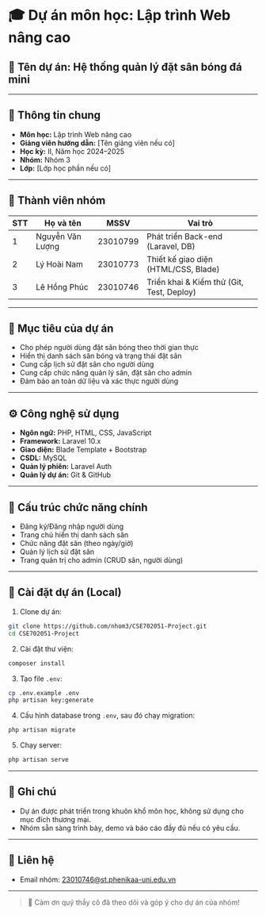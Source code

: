 # 🎓 Dự án môn học: Lập trình Web nâng cao

## 🔖 Tên dự án: Hệ thống quản lý đặt sân bóng đá mini

---

## 📌 Thông tin chung

- **Môn học:** Lập trình Web nâng cao  
- **Giảng viên hướng dẫn:** [Tên giảng viên nếu có]  
- **Học kỳ:** II, Năm học 2024–2025  
- **Nhóm:** Nhóm 3  
- **Lớp:** [Lớp học phần nếu có]  

---

## 👥 Thành viên nhóm

| STT | Họ và tên       | MSSV       | Vai trò                     |
|-----|------------------|------------|-----------------------------|
| 1   | Nguyễn Văn Lượng      | 23010799    | Phát triển Back-end (Laravel, DB) |
| 2   | Lý Hoài Nam       | 23010773   | Thiết kế giao diện (HTML/CSS, Blade) |
| 3   | Lê Hồng Phúc         | 23010746    | Triển khai & Kiểm thử (Git, Test, Deploy) |

---

## 🎯 Mục tiêu của dự án

- Cho phép người dùng đặt sân bóng theo thời gian thực
- Hiển thị danh sách sân bóng và trạng thái đặt sân
- Cung cấp lịch sử đặt sân cho người dùng
- Cung cấp chức năng quản lý sân, đặt sân cho admin
- Đảm bảo an toàn dữ liệu và xác thực người dùng

---

## ⚙️ Công nghệ sử dụng

- **Ngôn ngữ:** PHP, HTML, CSS, JavaScript
- **Framework:** Laravel 10.x
- **Giao diện:** Blade Template + Bootstrap
- **CSDL:** MySQL
- **Quản lý phiên:** Laravel Auth
- **Quản lý dự án:** Git & GitHub

---

## 🧩 Cấu trúc chức năng chính

- Đăng ký/Đăng nhập người dùng
- Trang chủ hiển thị danh sách sân
- Chức năng đặt sân (theo ngày/giờ)
- Quản lý lịch sử đặt sân
- Trang quản trị cho admin (CRUD sân, người dùng)

---

## 📂 Cài đặt dự án (Local)

1. Clone dự án:

```bash
git clone https://github.com/nhom3/CSE702051-Project.git
cd CSE702051-Project
```

2. Cài đặt thư viện:

```bash
composer install
```

3. Tạo file `.env`:

```bash
cp .env.example .env
php artisan key:generate
```

4. Cấu hình database trong `.env`, sau đó chạy migration:

```bash
php artisan migrate
```

5. Chạy server:

```bash
php artisan serve
```

---

## 📌 Ghi chú

- Dự án được phát triển trong khuôn khổ môn học, không sử dụng cho mục đích thương mại.
- Nhóm sẵn sàng trình bày, demo và báo cáo đầy đủ nếu có yêu cầu.

---

## 📧 Liên hệ
- Email nhóm: 23010746@st.phenikaa-uni.edu.vn

---

> 🧠 Cảm ơn quý thầy cô đã theo dõi và góp ý cho dự án của nhóm!